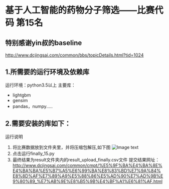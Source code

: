 # 基于人工智能的药物分子筛选——比赛代码 第15名
## 特别感谢yin叔的baseline
http://www.dcjingsai.com/common/bbs/topicDetails.html?tid=1024

## 1.所需要的运行环境及依赖库
运行环境：python3.5以上
主要库：
* lightgbm
* gensim
* pandas，numpy.....

## 2.需要安装的库如下： 
运行说明
1)	将比赛数据放到文件夹里，并将压缩包解压,如下图
![Image text](https://github.com/tudoulei/Competition-code/blob/master/1.png)
2)	点击运行finally_15.py
3)	最终结果为result文件夹内的result_upload_finally.csv文件
提交结果网址：http://www.dcjingsai.com/common/cmpt/%E5%9F%BA%E4%BA%8E%E4%BA%BA%E5%B7%A5%E6%99%BA%E8%83%BD%E7%9A%84%E8%8D%AF%E7%89%A9%E5%88%86%E5%AD%90%E7%AD%9B%E9%80%89_%E7%AB%9E%E8%B5%9B%E4%BF%A1%E6%81%AF.html

